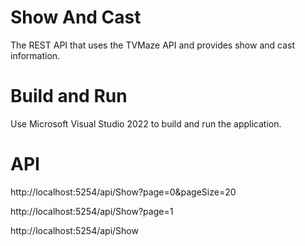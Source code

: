 # Show And Cast

The REST API that uses the TVMaze API and provides show and cast information.

# Build and Run
Use Microsoft Visual Studio 2022 to build and run the application.

# API
http://localhost:5254/api/Show?page=0&pageSize=20

http://localhost:5254/api/Show?page=1

http://localhost:5254/api/Show
